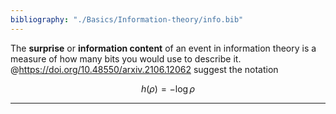 ```yaml
---
bibliography: "./Basics/Information-theory/info.bib"
---
```


The **surprise** or **information content** of an event in information theory is a measure of how many bits you would use to describe it. @https://doi.org/10.48550/arxiv.2106.12062 suggest the notation

$$
h(\rho) = -\log \rho
$$

---